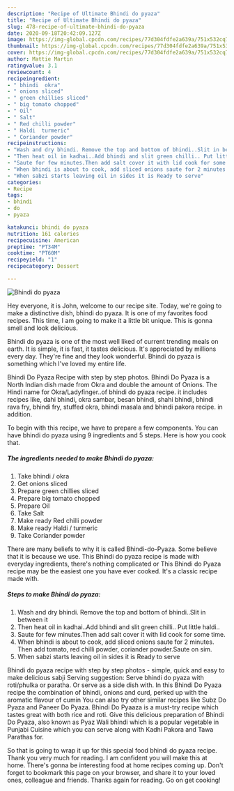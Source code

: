 ```yaml
---
description: "Recipe of Ultimate Bhindi do pyaza"
title: "Recipe of Ultimate Bhindi do pyaza"
slug: 478-recipe-of-ultimate-bhindi-do-pyaza
date: 2020-09-18T20:42:09.127Z
image: https://img-global.cpcdn.com/recipes/77d304fdfe2a639a/751x532cq70/bhindi-do-pyaza-recipe-main-photo.jpg
thumbnail: https://img-global.cpcdn.com/recipes/77d304fdfe2a639a/751x532cq70/bhindi-do-pyaza-recipe-main-photo.jpg
cover: https://img-global.cpcdn.com/recipes/77d304fdfe2a639a/751x532cq70/bhindi-do-pyaza-recipe-main-photo.jpg
author: Mattie Martin
ratingvalue: 3.1
reviewcount: 4
recipeingredient:
- " bhindi  okra"
- " onions sliced"
- " green chillies sliced"
- " big tomato chopped"
- " Oil"
- " Salt"
- " Red chilli powder"
- " Haldi  turmeric"
- " Coriander powder"
recipeinstructions:
- "Wash and dry bhindi. Remove the top and bottom of bhindi..Slit in between it"
- "Then heat oil in kadhai..Add bhindi and slit green chilli.. Put little haldi.."
- "Saute for few minutes.Then add salt cover it with lid cook for some time."
- "When bhindi is about to cook, add sliced onions saute for 2 minutes. Then add tomato, red chilli powder, coriander powder.Saute on sim."
- "When sabzi starts leaving oil in sides it is Ready to serve"
categories:
- Recipe
tags:
- bhindi
- do
- pyaza

katakunci: bhindi do pyaza 
nutrition: 161 calories
recipecuisine: American
preptime: "PT34M"
cooktime: "PT60M"
recipeyield: "1"
recipecategory: Dessert

---
```



![Bhindi do pyaza](https://img-global.cpcdn.com/recipes/77d304fdfe2a639a/751x532cq70/bhindi-do-pyaza-recipe-main-photo.jpg)

Hey everyone, it is John, welcome to our recipe site. Today, we're going to make a distinctive dish, bhindi do pyaza. It is one of my favorites food recipes. This time, I am going to make it a little bit unique. This is gonna smell and look delicious.

Bhindi do pyaza is one of the most well liked of current trending meals on earth. It is simple, it is fast, it tastes delicious. It's appreciated by millions every day. They're fine and they look wonderful. Bhindi do pyaza is something which I've loved my entire life.

Bhindi Do Pyaza Recipe with step by step photos. Bhindi Do Pyaza is a North Indian dish made from Okra and double the amount of Onions. The Hindi name for Okra/Ladyfinger..of bhindi do pyaza recipe. it includes recipes like, dahi bhindi, okra sambar, besan bhindi, shahi bhindi, bhindi rava fry, bhindi fry, stuffed okra, bhindi masala and bhindi pakora recipe. in addition.


To begin with this recipe, we have to prepare a few components. You can have bhindi do pyaza using 9 ingredients and 5 steps. Here is how you cook that.

<!--inarticleads1-->

##### The ingredients needed to make Bhindi do pyaza:

1. Take  bhindi / okra
1. Get  onions sliced
1. Prepare  green chillies sliced
1. Prepare  big tomato chopped
1. Prepare  Oil
1. Take  Salt
1. Make ready  Red chilli powder
1. Make ready  Haldi / turmeric
1. Take  Coriander powder


There are many beliefs to why it is called Bhindi-do-Pyaza. Some believe that it is because we use. This Bhindi do pyaza recipe is made with everyday ingredients, there&#39;s nothing complicated or This Bhindi do Pyaza recipe may be the easiest one you have ever cooked. It&#39;s a classic recipe made with. 

<!--inarticleads2-->

##### Steps to make Bhindi do pyaza:

1. Wash and dry bhindi. Remove the top and bottom of bhindi..Slit in between it
1. Then heat oil in kadhai..Add bhindi and slit green chilli.. Put little haldi..
1. Saute for few minutes.Then add salt cover it with lid cook for some time.
1. When bhindi is about to cook, add sliced onions saute for 2 minutes. Then add tomato, red chilli powder, coriander powder.Saute on sim.
1. When sabzi starts leaving oil in sides it is Ready to serve


Bhindi do pyaza recipe with step by step photos - simple, quick and easy to make delicious sabji Serving suggestion: Serve bhindi do pyaza with roti/phulka or paratha. Or serve as a side dish with. In this Bhindi Do Pyaza recipe the combination of bhindi, onions and curd, perked up with the aromatic flavour of cumin You can also try other similar recipes like Subz Do Pyaza and Paneer Do Pyaza. Bhindi Do Pyaaza is a must-try recipe which tastes great with both rice and roti. Give this delicious preparation of Bhindi Do Pyaza, also known as Pyaz Wali bhindi which is a popular vegetable in Punjabi Cuisine which you can serve along with Kadhi Pakora and Tawa Parathas for. 

So that is going to wrap it up for this special food bhindi do pyaza recipe. Thank you very much for reading. I am confident you will make this at home. There's gonna be interesting food at home recipes coming up. Don't forget to bookmark this page on your browser, and share it to your loved ones, colleague and friends. Thanks again for reading. Go on get cooking!
